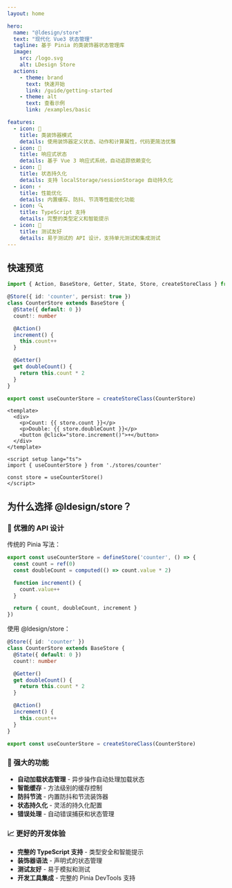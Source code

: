 ```yaml
---
layout: home

hero:
  name: "@ldesign/store"
  text: "现代化 Vue3 状态管理"
  tagline: 基于 Pinia 的类装饰器状态管理库
  image:
    src: /logo.svg
    alt: LDesign Store
  actions:
    - theme: brand
      text: 快速开始
      link: /guide/getting-started
    - theme: alt
      text: 查看示例
      link: /examples/basic

features:
  - icon: 🎯
    title: 类装饰器模式
    details: 使用装饰器定义状态、动作和计算属性，代码更简洁优雅
  - icon: 🔄
    title: 响应式状态
    details: 基于 Vue 3 响应式系统，自动追踪依赖变化
  - icon: 💾
    title: 状态持久化
    details: 支持 localStorage/sessionStorage 自动持久化
  - icon: ⚡
    title: 性能优化
    details: 内置缓存、防抖、节流等性能优化功能
  - icon: 🔍
    title: TypeScript 支持
    details: 完整的类型定义和智能提示
  - icon: 🧪
    title: 测试友好
    details: 易于测试的 API 设计，支持单元测试和集成测试
---
```


## 快速预览

```typescript
import { Action, BaseStore, Getter, State, Store, createStoreClass } from '@ldesign/store'

@Store({ id: 'counter', persist: true })
class CounterStore extends BaseStore {
  @State({ default: 0 })
  count!: number

  @Action()
  increment() {
    this.count++
  }

  @Getter()
  get doubleCount() {
    return this.count * 2
  }
}

export const useCounterStore = createStoreClass(CounterStore)
```

```vue
<template>
  <div>
    <p>Count: {{ store.count }}</p>
    <p>Double: {{ store.doubleCount }}</p>
    <button @click="store.increment()">+</button>
  </div>
</template>

<script setup lang="ts">
import { useCounterStore } from './stores/counter'

const store = useCounterStore()
</script>
```

## 为什么选择 @ldesign/store？

### 🎨 优雅的 API 设计

传统的 Pinia 写法：

```typescript
export const useCounterStore = defineStore('counter', () => {
  const count = ref(0)
  const doubleCount = computed(() => count.value * 2)

  function increment() {
    count.value++
  }

  return { count, doubleCount, increment }
})
```

使用 @ldesign/store：

```typescript
@Store({ id: 'counter' })
class CounterStore extends BaseStore {
  @State({ default: 0 })
  count!: number

  @Getter()
  get doubleCount() {
    return this.count * 2
  }

  @Action()
  increment() {
    this.count++
  }
}

export const useCounterStore = createStoreClass(CounterStore)
```

### 🚀 强大的功能

- **自动加载状态管理** - 异步操作自动处理加载状态
- **智能缓存** - 方法级别的缓存控制
- **防抖节流** - 内置防抖和节流装饰器
- **状态持久化** - 灵活的持久化配置
- **错误处理** - 自动错误捕获和状态管理

### 📈 更好的开发体验

- **完整的 TypeScript 支持** - 类型安全和智能提示
- **装饰器语法** - 声明式的状态管理
- **测试友好** - 易于模拟和测试
- **开发工具集成** - 完整的 Pinia DevTools 支持
